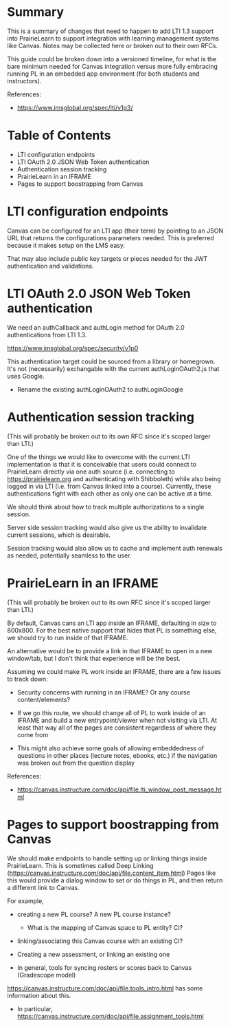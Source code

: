 # Summary

This is a summary of changes that need to happen to add LTI 1.3 support into PrairieLearn
to support integration with learning management systems like Canvas. Notes may be collected
here or broken out to their own RFCs.

This guide could be broken down into a versioned timeline, for what is the
bare minimum needed for Canvas integration versus more fully embracing running
PL in an embedded app environment (for both students and instructors).

References:
* https://www.imsglobal.org/spec/lti/v1p3/

# Table of Contents
* LTI configuration endpoints
* LTI OAuth 2.0 JSON Web Token authentication
* Authentication session tracking
* PrairieLearn in an IFRAME
* Pages to support boostrapping from Canvas


# LTI configuration endpoints

Canvas can be configured for an LTI app (their term) by pointing to an JSON URL that returns
the configurations parameters needed. This is preferred because it makes setup on the LMS easy.

That may also include public key targets or pieces needed for the JWT authentication and
validations.

# LTI OAuth 2.0 JSON Web Token authentication

We need an authCallback and authLogin method for OAuth 2.0 authentications from LTI 1.3.

https://www.imsglobal.org/spec/security/v1p0

This authentication target could be sourced from a library or homegrown. It's not
(necessarily) exchangable with the current authLoginOAuth2.js that uses Google.

* Rename the existing authLoginOAuth2 to authLoginGoogle

# Authentication session tracking

(This will probably be broken out to its own RFC since it's scoped larger than LTI.)

One of the things we would like to overcome with the current LTI implementation is that
it is conceivable that users could connect to PrairieLearn directly via one auth source
(i.e. connecting to https://prairielearn.org and authenticating with Shibboleth) while
also being logged in via LTI (i.e. from Canvas linked into a course). Currently, these
authentications fight with each other as only one can be active at a time.

We should think about how to track multiple authorizations to a single session.

Server side session tracking would also give us the ability to invalidate current sessions,
which is desirable.

Session tracking would also allow us to cache and implement auth renewals as needed,
potentially seamless to the user.

# PrairieLearn in an IFRAME

(This will probably be broken out to its own RFC since it's scoped larger than LTI.)

By default, Canvas cans an LTI app inside an IFRAME, defaulting in size to 800x800.
For the best native support that hides that PL is something else, we should try to
run inside of that IFRAME.

An alternative would be to provide a link in that IFRAME to open in a new window/tab,
but I don't think that experience will be the best.

Assuming we could make PL work inside an IFRAME, there are a few issues to track down:

* Security concerns with running in an IFRAME? Or any course content/elements?

* If we go this route, we should change all of PL to work inside of an IFRAME and build
a new entrypoint/viewer when not visiting via LTI. At least that way all of the pages
are consistent regardless of where they come from

* This might also achieve some goals of allowing embeddedness of questions in other
places (lecture notes, ebooks, etc.) if the navigation was broken out from the
question display

References:
* https://canvas.instructure.com/doc/api/file.lti_window_post_message.html

# Pages to support boostrapping from Canvas

We should make endpoints to handle setting up or linking things inside PrairieLearn.
This is sometimes called Deep Linking (https://canvas.instructure.com/doc/api/file.content_item.html)  Pages like this would provide a dialog window to set or
do things in PL, and then return a different link to Canvas.

For example,

- creating a new PL course? A new PL course instance?
    - What is the mapping of Canvas space to PL entity? CI?
- linking/associating this Canvas course with an existing CI?
- Creating a new assessment, or linking an existing one

- In general, tools for syncing rosters or scores back to Canvas (Gradescope model)


https://canvas.instructure.com/doc/api/file.tools_intro.html has some information about this.

- In particular, https://canvas.instructure.com/doc/api/file.assignment_tools.html
